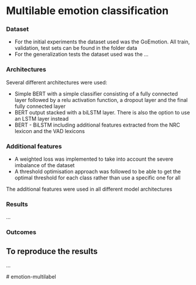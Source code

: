 # Multilable emotion classification

### Dataset
- For the initial experiments the dataset used was the GoEmotion. All train, validation, test sets can be found in the folder data
- For the generalization tests the dataset used was the ...

### Architectures
Several different architectures were used:
- Simple BERT with a simple classifier consisting of a fully connected layer followed by a relu activation function, a dropout layer and the final fully connected layer
- BERT output stacked with a biLSTM layer. There is also the option to use an LSTM layer instead
- BERT - BiLSTM including additional features extracted from the NRC lexicon and the VAD lexicons

### Additional features
- A weighted loss was implemented to take into account the severe imbalance of the dataset
- A threshold optimisation approach was followed to be able to get the optimal threshold for each class rather than use a specific one for all

The additional features were used in all different model architectures

### Results
...

### Outcomes

## To reproduce the results
...

#   e m o t i o n - m u l t i l a b e l  
 